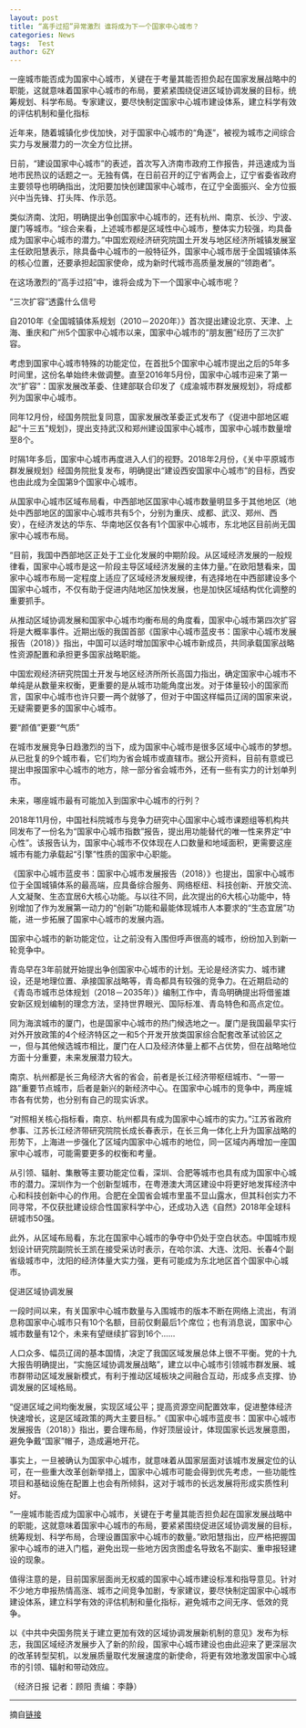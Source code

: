 ```yaml
---
layout: post
title: “高手过招”异常激烈 谁将成为下一个国家中心城市？
categories: News
tags:  Test
author: GZY
---
```


一座城市能否成为国家中心城市，关键在于考量其能否担负起在国家发展战略中的职能，这就意味着国家中心城市的布局，要紧紧围绕促进区域协调发展的目标，统筹规划、科学布局。专家建议，要尽快制定国家中心城市建设体系，建立科学有效的评估机制和量化指标

近年来，随着城镇化步伐加快，对于国家中心城市的“角逐”，被视为城市之间综合实力与发展潜力的一次全方位比拼。

日前，“建设国家中心城市”的表述，首次写入济南市政府工作报告，并迅速成为当地市民热议的话题之一。无独有偶，在日前召开的辽宁省两会上，辽宁省委省政府主要领导也明确指出，沈阳要加快创建国家中心城市，在辽宁全面振兴、全方位振兴中当先锋、打头阵、作示范。

类似济南、沈阳，明确提出争创国家中心城市的，还有杭州、南京、长沙、宁波、厦门等城市。“综合来看，上述城市都是区域性中心城市，整体实力较强，均具备成为国家中心城市的潜力。”中国宏观经济研究院国土开发与地区经济所城镇发展室主任欧阳慧表示，除具备中心城市的一般特征外，国家中心城市居于全国城镇体系的核心位置，还要承担起国家使命，成为新时代城市高质量发展的“领跑者”。

在这场激烈的“高手过招”中，谁将会成为下一个国家中心城市呢？

“三次扩容”透露什么信号

自2010年《全国城镇体系规划（2010－2020年）》首次提出建设北京、天津、上海、重庆和广州5个国家中心城市以来，国家中心城市的“朋友圈”经历了三次扩容。

考虑到国家中心城市特殊的功能定位，在首批5个国家中心城市提出之后的5年多时间里，这份名单始终未做调整。直至2016年5月份，国家中心城市迎来了第一次“扩容”：国家发展改革委、住建部联合印发了《成渝城市群发展规划》，将成都列为国家中心城市。

同年12月份，经国务院批复同意，国家发展改革委正式发布了《促进中部地区崛起“十三五”规划》，提出支持武汉和郑州建设国家中心城市，国家中心城市数量增至8个。

时隔1年多后，国家中心城市再度进入人们的视野。2018年2月份，《关中平原城市群发展规划》经国务院批复发布，明确提出“建设西安国家中心城市”的目标，西安也由此成为全国第9个国家中心城市。

从国家中心城市区域布局看，中西部地区国家中心城市数量明显多于其他地区（地处中西部地区的国家中心城市共有5个，分别为重庆、成都、武汉、郑州、西安），在经济发达的华东、华南地区仅各有1个国家中心城市，东北地区目前尚无国家中心城市布局。

“目前，我国中西部地区正处于工业化发展的中期阶段。从区域经济发展的一般规律看，国家中心城市是这一阶段主导区域经济发展的主体力量。”在欧阳慧看来，国家中心城市布局一定程度上适应了区域经济发展规律，有选择地在中西部建设多个国家中心城市，不仅有助于促进内陆地区加快发展，也是加快区域结构优化调整的重要抓手。

从推动区域协调发展和国家中心城市均衡布局的角度看，国家中心城市第四次扩容将是大概率事件。近期出版的我国首部《国家中心城市蓝皮书：国家中心城市发展报告（2018）》指出，中国可以适时增加国家中心城市新成员，共同承载国家战略性资源配置和承担更多国家战略职能。

中国宏观经济研究院国土开发与地区经济所所长高国力指出，确定国家中心城市不单纯是从数量来权衡，更重要的是从城市功能角度出发。对于体量较小的国家而言，国家中心城市也许只要一两个就够了，但对于中国这样幅员辽阔的国家来说，无疑需要更多的国家中心城市。

要“颜值”更要“气质”

在城市发展竞争日趋激烈的当下，成为国家中心城市是很多区域中心城市的梦想。从已批复的9个城市看，它们均为省会城市或直辖市。据公开资料，目前有意或已提出申报国家中心城市的地方，除一部分省会城市外，还有一些有实力的计划单列市。

未来，哪座城市最有可能加入到国家中心城市的行列？

2018年11月份，中国社科院城市与竞争力研究中心国家中心城市课题组等机构共同发布了一份名为“国家中心城市指数”报告，提出用功能替代的唯一性来界定“中心性”。该报告认为，国家中心城市不仅体现在人口数量和地域面积，更需要这座城市有能力承载起“引擎”性质的国家中心职能。

《国家中心城市蓝皮书：国家中心城市发展报告（2018）》也提出，国家中心城市位于全国城镇体系的最高端，应具备综合服务、网络枢纽、科技创新、开放交流、人文凝聚、生态宜居6大核心功能。与以往不同，此次提出的6大核心功能中，特别增加了作为发展第一动力的“创新”功能和最能体现城市人本要求的“生态宜居”功能，进一步拓展了国家中心城市的发展内涵。

国家中心城市的新功能定位，让之前没有入围但呼声很高的城市，纷纷加入到新一轮竞争中。

青岛早在3年前就开始提出争创国家中心城市的计划。无论是经济实力、城市建设，还是地理位置、承接国家战略等，青岛都具有较强的竞争力。在近期启动的《青岛市城市总体规划（2018－2035年）》编制工作中，青岛明确提出将借鉴雄安新区规划编制的理念方法，坚持世界眼光、国际标准、青岛特色和高点定位。

同为海滨城市的厦门，也是国家中心城市的热门候选地之一。厦门是我国最早实行对外开放政策的4个经济特区之一和5个开发开放类国家综合配套改革试验区之一，但与其他候选城市相比，厦门在人口及经济体量上都不占优势，但在战略地位方面十分重要，未来发展潜力较大。

南京、杭州都是长三角经济大省的省会，前者是长江经济带枢纽城市、“一带一路”重要节点城市，后者是新兴的新经济中心。在国家中心城市的竞争中，两座城市各有优势，也分别有自己的现实诉求。

“对照相关核心指标看，南京、杭州都具有成为国家中心城市的实力。”江苏省政府参事、江苏长江经济带研究院院长成长春表示，在长三角一体化上升为国家战略的形势下，上海进一步强化了区域内国家中心城市的地位，同一区域内再增加一座国家中心城市，可能需要更多的权衡和考量。

从引领、辐射、集散等主要功能定位看，深圳、合肥等城市也具有成为国家中心城市的潜力。深圳作为一个创新型城市，在粤港澳大湾区建设中将更好地发挥经济中心和科技创新中心的作用。合肥在全国省会城市里虽不显山露水，但其科创实力不同寻常，不仅获批建设综合性国家科学中心，还成功入选《自然》2018年全球科研城市50强。

此外，从区域布局看，东北在国家中心城市的争夺中仍处于空白状态。中国城市规划设计研究院副院长王凯在接受采访时表示，在哈尔滨、大连、沈阳、长春4个副省级城市中，沈阳的经济体量大实力强，更有可能成为东北地区首个国家中心城市。

促进区域协调发展

一段时间以来，有关国家中心城市数量与入围城市的版本不断在网络上流出，有消息称国家中心城市只有10个名额，目前仅剩最后1个席位；也有消息说，国家中心城市数量有12个，未来有望继续扩容到16个……

人口众多、幅员辽阔的基本国情，决定了我国区域发展总体上很不平衡。党的十九大报告明确提出，“实施区域协调发展战略”，建立以中心城市引领城市群发展、城市群带动区域发展新模式，有利于推动区域板块之间融合互动，形成多点支撑、协调发展的区域格局。

“促进区域之间均衡发展，实现区域公平；提高资源空间配置效率，促进整体经济快速增长，这是区域政策的两大主要目标。”《国家中心城市蓝皮书：国家中心城市发展报告（2018）》指出，要合理布局，作好顶层设计，体现国家长远发展意图，避免争戴“国家”帽子，造成遍地开花。

事实上，一旦被确认为国家中心城市，就意味着从国家层面对该城市发展定位的认可，在一些重大改革创新举措上，国家中心城市可能会得到优先考虑，一些功能性项目和基础设施在配置上也会有所倾斜，这对于城市的长远发展将形成实质性利好。

“一座城市能否成为国家中心城市，关键在于考量其能否担负起在国家发展战略中的职能，这就意味着国家中心城市的布局，要紧紧围绕促进区域协调发展的目标，统筹规划、科学布局，合理设置国家中心城市的数量。”欧阳慧指出，应严格把握国家中心城市的进入门槛，避免出现一些地方因贪图虚名导致名不副实、重申报轻建设的现象。

值得注意的是，目前国家层面尚无权威的国家中心城市建设标准和指导意见。针对不少地方申报热情高涨、城市之间竞争加剧，专家建议，要尽快制定国家中心城市建设体系，建立科学有效的评估机制和量化指标，避免城市之间无序、低效的竞争。

以《中共中央国务院关于建立更加有效的区域协调发展新机制的意见》发布为标志，我国区域经济发展步入了新的阶段，国家中心城市建设也由此迎来了更深层次的改革转型契机，以发展质量取代发展速度的新使命，将更有效地激发国家中心城市的引领、辐射和带动效应。

（经济日报 记者：顾阳 责编：李静）

*****

摘自[链接](http://new.qq.com/omn/20190131/20190131A068I0.html)